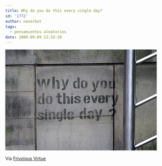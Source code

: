 ```yaml
---
title: Why do you do this every single day?
id: '1772'
author: neverbot
tags:
  - pensamientos aleatorios
date: 2009-09-09 13:33:10
---
```


[![](./why-do-you-do-this-every-single-day/tumblr_kpkghcvBPY1qzqw3vo1_500.jpg)](http://ceasefire.tumblr.com/post/181438825)

Vía [Frivolous Virtue](http://ceasefire.tumblr.com/post/181438825)
